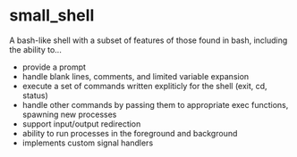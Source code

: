 # small_shell
A bash-like shell with a subset of features of those found in bash, including the ability to...
- provide a prompt 
- handle blank lines, comments, and limited variable expansion 
- execute a set of commands written expliticly for the shell (exit, cd, status)
- handle other commands by passing them to appropriate exec functions, spawning new processes
- support input/output redirection 
- ability to run processes in the foreground and background
- implements custom signal handlers
